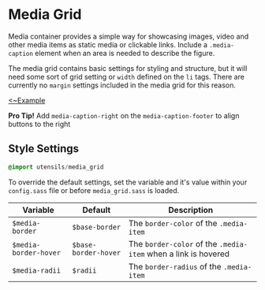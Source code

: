 # Media Grid
Media container provides a simple way for showcasing images, video
and other media items as static media or clickable links. Include
a `.media-caption` element when an area is needed to describe the figure.

The media grid contains basic settings for styling and structure,
but it will need some sort of grid setting or `width` defined on the `li`
tags. There are currently no `margin` settings included in the media
grid for this reason.

[<~Example](markup/media_grid.html.haml)

**Pro Tip!** Add `media-caption-right` on the `media-caption-footer` to
align buttons to the right


## Style Settings
```sass
@import utensils/media_grid
```

To override the default settings, set the variable and it's value
within your `config.sass` file or before `media_grid.sass` is loaded.

Variable              | Default              | Description
--------------------- | -------------------- | -------------------------------------------
`$media-border`       | `$base-border`       | The `border-color` of the `.media-item`
`$media-border-hover` | `$base-border-hover` | The `border-color` of the `.media-item` when a link is hovered
`$media-radii`        | `$radii`             | The `border-radius` of the `.media-item`

